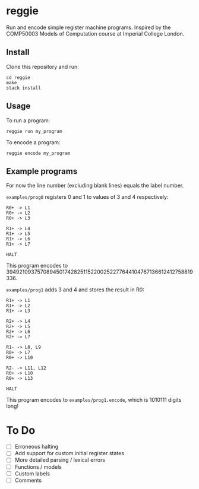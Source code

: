 # reggie

Run and encode simple register machine programs. Inspired by the COMP50003 Models of Computation course at Imperial College London.

## Install

Clone this repository and run:

```
cd reggie
make
stack install
```

## Usage

To run a program:

```
reggie run my_program
```

To encode a program:

```
reggie encode my_program
```

## Example programs

For now the line number (excluding blank lines) equals the label number.

`examples/prog0` registers 0 and 1 to values of 3 and 4 respectively:

```
R0+ -> L1
R0+ -> L2
R0+ -> L3

R1+ -> L4
R1+ -> L5
R1+ -> L6
R1+ -> L7

HALT
```

This program encodes to 39492109375708945017428251152200252277644104767136612412758819336.

`examples/prog1` adds 3 and 4 and stores the result in R0:

```
R1+ -> L1
R1+ -> L2
R1+ -> L3

R2+ -> L4
R2+ -> L5
R2+ -> L6
R2+ -> L7

R1- -> L8, L9
R0+ -> L7
R0+ -> L10

R2- -> L11, L12
R0+ -> L10
R0+ -> L13

HALT
```

This program encodes to `examples/prog1.encode`, which is 1010111 digits long!

# To Do

- [ ] Erroneous halting
- [ ] Add support for custom initial register states
- [ ] More detailed parsing / lexical errors
- [ ] Functions / models
- [ ] Custom labels
- [ ] Comments
